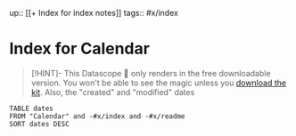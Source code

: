 up:: [[+ Index for index notes]]
tags:: #x/index

# Index for Calendar

> [!HINT]- This Datascope 🔬 only renders in the free downloadable version.
> You won't be able to see the magic unless you [download the kit](https://www.linkingyourthinking.com/download-lyt-kit).
> Also, the "created" and "modified" dates

``` dataview
TABLE dates
FROM "Calendar" and -#x/index and -#x/readme
SORT dates DESC
```
